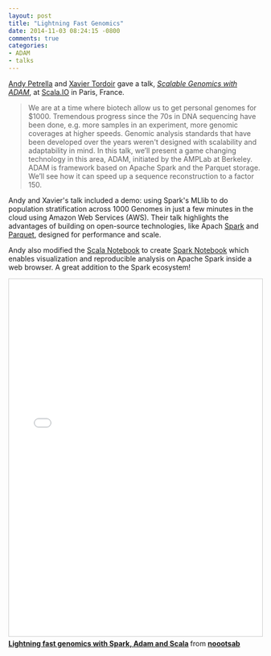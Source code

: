 ```yaml
---
layout: post
title: "Lightning Fast Genomics"
date: 2014-11-03 08:24:15 -0800
comments: true
categories:
- ADAM
- talks
---
```


[Andy Petrella](https://twitter.com/noootsab) and [Xavier Tordoir](https://twitter.com/xtordoir) gave a talk, *[Scalable Genomics with ADAM](http://scala.io/talks.html#/#SVK-108)*, at [Scala.IO](http://scala.io/) in Paris, France.

> We are at a time where biotech allow us to get personal genomes for $1000. Tremendous progress since the 70s in DNA sequencing have been done, e.g. more samples in an experiment, more genomic coverages at higher speeds. Genomic analysis standards that have been developed over the years weren't designed with scalability and adaptability in mind. In this talk, we’ll present a game changing technology in this area, ADAM, initiated by the AMPLab at Berkeley. ADAM is framework based on Apache Spark and the Parquet storage. We’ll see how it can speed up a sequence reconstruction to a factor 150.

Andy and Xavier's talk included a demo: using Spark's MLlib to do population stratification across 1000 Genomes in just a few minutes in the cloud using Amazon Web Services (AWS). Their talk highlights the advantages of building on open-source technologies, like Apach [Spark](http://spark.apache.org) and [Parquet](http://parquet.io), designed for performance and scale.

Andy also modified the [Scala Notebook](https://github.com/Bridgewater/scala-notebook) to create [Spark Notebook](https://github.com/andypetrella/spark-notebook) which enables visualization and reproducible analysis on Apache Spark inside a web browser. A great addition to the Spark ecosystem!

<iframe src="//www.slideshare.net/slideshow/embed_code/40715122" width="850" height="710" frameborder="0" marginwidth="0" marginheight="0" scrolling="no" style="border:1px solid #CCC; border-width:1px; margin-bottom:5px; max-width: 100%;" allowfullscreen> </iframe> <div style="margin-bottom:5px"> <strong> <a href="//fr.slideshare.net/noootsab/lightning-fast-genomics-with-spark-adam-and-scala" title="Lightning fast genomics with Spark, Adam and Scala" target="_blank">Lightning fast genomics with Spark, Adam and Scala</a> </strong> from <strong><a href="//www.slideshare.net/noootsab" target="_blank">noootsab</a></strong> </div>
